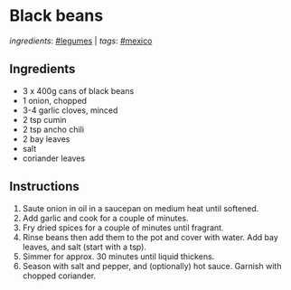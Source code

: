 # Black beans

*ingredients*: [#legumes](../ingredients/legumes.md) | *tags*: [#mexico](../tags/mexico.md)

## Ingredients

- 3 x 400g cans of black beans
- 1 onion, chopped
- 3-4 garlic cloves, minced
- 2 tsp cumin
- 2 tsp ancho chili
- 2 bay leaves
- salt
- coriander leaves

## Instructions

1. Saute onion in oil in a saucepan on medium heat until softened.
2. Add garlic and cook for a couple of minutes.
3. Fry dried spices for a couple of minutes until fragrant.
4. Rinse beans then add them to the pot and cover with water. Add bay leaves, and salt (start with a tsp).
5. Simmer for approx. 30 minutes until liquid thickens.
6. Season with salt and pepper, and (optionally) hot sauce. Garnish with chopped coriander.
